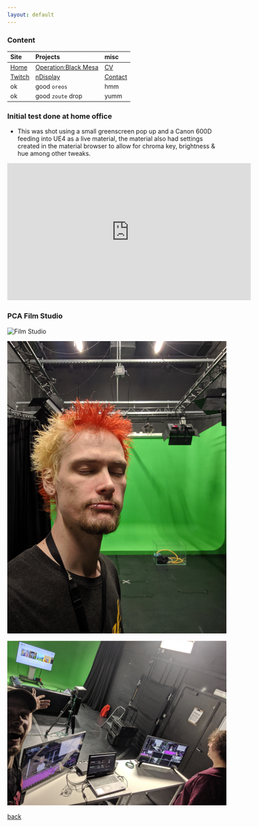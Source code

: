 ```yaml
---
layout: default
---
```


### Content

| Site         | Projects          | misc |
|:-------------|:------------------|:------|
| [Home](./index.md)           | [Operation:Black Mesa](./obm.md) | [CV](./OliverCurtis.pdf)  |
| [Twitch](https://www.twitch.tv/fragalicious) | [nDisplay](./nDisplay.md)   | [Contact](./contact.md)  |
| ok           | good `oreos`      | hmm   |
| ok           | good `zoute` drop | yumm  |

### Initial test done at home office

* This was shot using a small greenscreen pop up and a Canon 600D feeding into UE4 as a live material, the material also had settings created in the material browser to allow for chroma key, brightness & hue among other tweaks.

<iframe width="560" height="315" src="https://www.youtube.com/embed/j4JwFVhmy_U" frameborder="0" allow="autoplay; encrypted-media" allowfullscreen></iframe>

### PCA Film Studio

![Film Studio](./images/projects/nDisplay/film_studio_3.jpg)

![Film Studio](./images/projects/nDisplay/film_studio_2.jpg)

![Film Studio](./images/projects/nDisplay/film_studio_1.jpg)

[back](./)